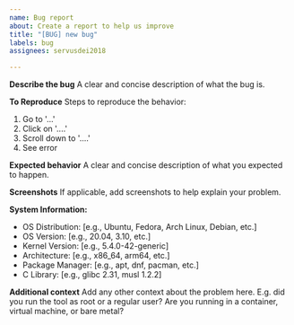 ```yaml
---
name: Bug report
about: Create a report to help us improve
title: "[BUG] new bug"
labels: bug
assignees: servusdei2018

---
```


**Describe the bug**
A clear and concise description of what the bug is.

**To Reproduce**
Steps to reproduce the behavior:
1. Go to '...'
2. Click on '....'
3. Scroll down to '....'
4. See error

**Expected behavior**
A clear and concise description of what you expected to happen.

**Screenshots**
If applicable, add screenshots to help explain your problem.

**System Information:**
 - OS Distribution: [e.g., Ubuntu, Fedora, Arch Linux, Debian, etc.]
 - OS Version: [e.g., 20.04, 3.10, etc.]
 - Kernel Version: [e.g., 5.4.0-42-generic]
 - Architecture: [e.g., x86_64, arm64, etc.]
 - Package Manager: [e.g., apt, dnf, pacman, etc.]
 - C Library: [e.g., glibc 2.31, musl 1.2.2]

**Additional context**
Add any other context about the problem here. E.g. did you run the tool as root or a regular user? Are you running in a container, virtual machine, or bare metal?
